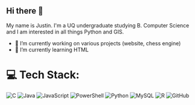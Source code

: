 ## Hi there 👋

My name is Justin. I'm a UQ undergraduate studying B. Computer Science and I am interested in all things Python and GIS.

- 🔭 I’m currently working on various projects (website, chess engine)
- 🌱 I’m currently learning HTML

# 💻 Tech Stack:
![C](https://img.shields.io/badge/c-%2300599C.svg?style=for-the-badge&logo=c&logoColor=white) ![Java](https://img.shields.io/badge/java-%23ED8B00.svg?style=for-the-badge&logo=openjdk&logoColor=white) ![JavaScript](https://img.shields.io/badge/javascript-%23323330.svg?style=for-the-badge&logo=javascript&logoColor=%23F7DF1E) ![PowerShell](https://img.shields.io/badge/PowerShell-%235391FE.svg?style=for-the-badge&logo=powershell&logoColor=white) ![Python](https://img.shields.io/badge/python-3670A0?style=for-the-badge&logo=python&logoColor=ffdd54) ![MySQL](https://img.shields.io/badge/mysql-4479A1.svg?style=for-the-badge&logo=mysql&logoColor=white) ![R](https://img.shields.io/badge/r-%23276DC3.svg?style=for-the-badge&logo=r&logoColor=white) ![GitHub](https://img.shields.io/badge/github-%23121011.svg?style=for-the-badge&logo=github&logoColor=white)
<!-- Proudly created with GPRM ( https://gprm.itsvg.in ) -->

<!--
**Bash7573/bash7573** is a ✨ _special_ ✨ repository because its `README.md` (this file) appears on your GitHub profile.

Here are some ideas to get you started:

- 🔭 I’m currently working on ...
- 🌱 I’m currently learning ...
- 👯 I’m looking to collaborate on ...
- 🤔 I’m looking for help with ...
- 💬 Ask me about ...
- 📫 How to reach me: ...
- 😄 Pronouns: ...
- ⚡ Fun fact: ...
-->
